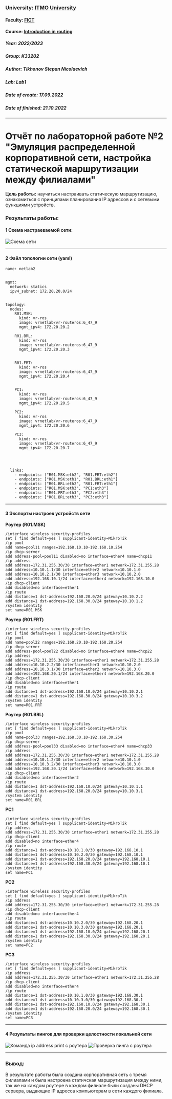 ### University: [ITMO University](https://itmo.ru/ru/)
#### Faculty: [FICT](https://fict.itmo.ru)
#### Course: [Introduction in routing](https://github.com/itmo-ict-faculty/introduction-in-routing)
##### Year: 2022/2023

##### Group: K33202

##### Author: Tikhonov Stepan Nicolaevich

##### Lab: Lab1

##### Date of create: 17.09.2022

##### Date of finished: 21.10.2022

***

# Отчёт по лабораторной работе №2 "Эмуляция распределенной корпоративной сети, настройка статической маршрутизации между филиалами"


**Цель работы:** научиться настраивать статическую маршрутизацию, ознакомиться с принципами планирования IP адрессов и с сетевыми функциями устройств.

### **Результаты работы:**

#### **1** Схема настраеваемой сети:

![](https://github.com/Stepan1709/2022_2023-introduction_in_routing-k33202-tikhonov_s_n/blob/main/lab2/Network2.PNG "Схема сети")

***

#### **2** Файл топологии сети (yaml)

```
name: netlab2


mgmt:
  network: statics
  ipv4_subnet: 172.20.20.0/24


topology:
  nodes:
    R01.MSK:
      kind: vr-ros
      image: vrnetlab/vr-routeros:6_47_9
      mgmt_ipv4: 172.20.20.2

    R01.BRL:
      kind: vr-ros
      image: vrnetlab/vr-routeros:6_47_9
      mgmt_ipv4: 172.20.20.3
    

    R01.FRT:
      kind: vr-ros
      image: vrnetlab/vr-routeros:6_47_9
      mgmt_ipv4: 172.20.20.4


    PC1:
      kind: vr-ros
      image: vrnetlab/vr-routeros:6_47_9
      mgmt_ipv4: 172.20.20.5

    PC2:
      kind: vr-ros
      image: vrnetlab/vr-routeros:6_47_9
      mgmt_ipv4: 172.20.20.6

    PC3:
      kind: vr-ros
      image: vrnetlab/vr-routeros:6_47_9
      mgmt_ipv4: 172.20.20.7




  links: 
    - endpoints: ["R01.MSK:eth2", "R01.FRT:eth2"]
    - endpoints: ["R01.MSK:eth1", "R01.BRL:eth1"]
    - endpoints: ["R01.BRL:eth2", "R01.FRT:eth1"]
    - endpoints: ["R01.MSK:eth3", "PC1:eth3"]
    - endpoints: ["R01.FRT:eth3", "PC2:eth3"]
    - endpoints: ["R01.BRL:eth3", "PC3:eth3"]
```
***

#### **3** Экспорты настроек устройств сети
**Роутер (R01.MSK)**
```
/interface wireless security-profiles
set [ find default=yes ] supplicant-identity=MikroTik 
/ip pool 
add name=pool11 ranges=192.168.10.10-192.168.10.254 
/ip dhcp-server 
add address-pool=pool11 disabled=no interface=ether4 name=dhcp11 
/ip address 
add address=172.31.255.30/30 interface=ether1 network=172.31.255.28 
add address=10.10.1.1/30 interface=ether2 network=10.10.1.0 
add address=10.10.2.1/30 interface=ether3 network=10.10.2.0 
add address=192.168.10.1/24 interface=ether4 network=192.168.10.0 
/ip dhcp-client 
add disabled=no interface=ether1 
/ip route 
add distance=1 dst-address=192.168.20.0/24 gateway=10.10.2.2 
add distance=1 dst-address=192.168.30.0/24 gateway=10.10.1.2 
/system identity 
set name=R01.MSK
```

**Роутер (R01.FRT)**
```
/interface wireless security-profiles 
set [ find default=yes ] supplicant-identity=MikroTik 
/ip pool 
add name=pool22 ranges=192.168.20.10-192.168.20.254 
/ip dhcp-server 
add address-pool=pool22 disabled=no interface=ether4 name=dhcp22 
/ip address 
add address=172.31.255.30/30 interface=ether1 network=172.31.255.28 
add address=10.10.2.2/30 interface=ether3 network=10.10.2.0 
add address=10.10.3.1/30 interface=ether2 network=10.10.3.0 
add address=192.168.20.1/24 interface=ether4 network=192.168.20.0 
/ip dhcp-client 
add disabled=no interface=ether1 
/ip route 
add distance=1 dst-address=192.168.10.0/24 gateway=10.10.2.1 
add distance=1 dst-address=192.168.30.0/24 gateway=10.10.3.2 
/system identity 
set name=R01.FRT
```

**Роутер (R01.BRL)**
```
/interface wireless security-profiles 
set [ find default=yes ] supplicant-identity=MikroTik 
/ip pool 
add name=pool33 ranges=192.168.30.10-192.168.30.254 
/ip dhcp-server 
add address-pool=pool33 disabled=no interface=ether4 name=dhcp33 
/ip address 
add address=172.31.255.30/30 interface=ether1 network=172.31.255.28 
add address=10.10.1.2/30 interface=ether2 network=10.10.1.0 
add address=10.10.3.2/30 interface=ether3 network=10.10.3.0 
add address=192.168.30.1/24 interface=ether4 network=192.168.30.0 
/ip dhcp-client 
add disabled=no interface=ether2 
/ip route 
add distance=1 dst-address=192.168.10.0/24 gateway=10.10.1.1 
add distance=1 dst-address=192.168.20.0/24 gateway=10.10.3.1 
/system identity 
set name=R01.BRL
```
**PC1**
```
/interface wireless security-profiles 
set [ find default=yes ] supplicant-identity=MikroTik 
/ip address 
add address=172.31.255.30/30 interface=ether1 network=172.31.255.28 
/ip dhcp-client 
add disabled=no interface=ether4
/ip route 
add distance=1 dst-address=10.10.1.0/30 gateway=192.168.10.1 
add distance=1 dst-address=10.10.2.0/30 gateway=192.168.10.1 
add distance=1 dst-address=192.168.20.0/24 gateway=192.168.10.1 
add distance=1 dst-address=192.168.30.0/24 gateway=192.168.10.1 
/system identity 
set name=PC1 
```
**PC2**
```
/interface wireless security-profiles 
set [ find default=yes ] supplicant-identity=MikroTik 
/ip address 
add address=172.31.255.30/30 interface=ether1 network=172.31.255.28 
/ip dhcp-client 
add disabled=no interface=ether4
/ip route 
add distance=1 dst-address=10.10.2.0/30 gateway=192.168.20.1 
add distance=1 dst-address=10.10.3.0/30 gateway=192.168.20.1 
add distance=1 dst-address=192.168.10.0/24 gateway=192.168.20.1 
add distance=1 dst-address=192.168.30.0/24 gateway=192.168.20.1 
/system identity 
set name=PC2 
```
**PC3**
```
/interface wireless security-profiles 
set [ find default=yes ] supplicant-identity=MikroTik 
/ip address 
add address=172.31.255.30/30 interface=ether1 network=172.31.255.28 
/ip dhcp-client 
add disabled=no interface=ether4
/ip route 
add distance=1 dst-address=10.10.1.0/30 gateway=192.168.30.1 
add distance=1 dst-address=10.10.3.0/30 gateway=192.168.30.1 
add distance=1 dst-address=192.168.10.0/24 gateway=192.168.30.1 
add distance=1 dst-address=192.168.20.0/24 gateway=192.168.30.1 
/system identity 
set name=PC3 
```
***

#### **4** Результаты пингов для проверки целостности локальной сети

![](https://github.com/Stepan1709/2022_2023-introduction_in_routing-k33202-tikhonov_s_n/blob/main/lab2/ping1.png "Команда ip address print с роутера")
![](https://github.com/Stepan1709/2022_2023-introduction_in_routing-k33202-tikhonov_s_n/blob/main/lab2/ping2.png "Проверка пинга с роутера")

***

### **Вывод:**
В результате работы была создана корпоративная сеть с тремя филиалами и была настроена статичская маршрутизация между ними, так же на каждом роутере в каждом филиале были созданы DHCP сервера, выдающие IP адресса компьютерам в сети каждого филиала.